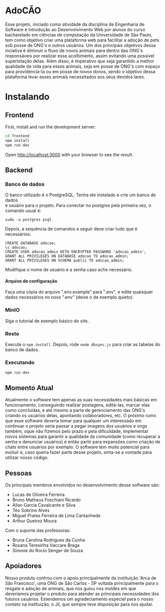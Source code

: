 # AdoCÃO

Esse projeto, iniciado como atividade da disciplina de Engenharia de Software e Introdução ao Desenvolvimento Web por alunos do curso bacharelado em ciências de computação da Universidade de São Paulo, tem como objetivo criar uma plataforma web para facilitar a adoção de pets sob posse de ONG's e outros usuários. Um dos principais objetivos dessa inciativa é diminuir o fluxo de novos animais para dentro das ONG's responsáveis por realizar esse acolhimento, assim evitando uma possível superlotação delas. Além disso, é imperativo que seja garantido a melhor qualidade de vida para esses animais, seja em posse de ONG's com espaço para providencia-la ou em posse de novos donos, sendo o objetivo dessa plataforma levar esses animais necessitados aos seus devidos lares.

# Instalando 

## Frontend

First, install and run the development server:

```bash
cd frontend
npm install
npm run dev
```

Open [http://localhost:3000](http://localhost:3000) with your browser to see the result.

## Backend

### Banco de dados

O banco utilizado é o PostgreSQL. Tenha ele instalado e crie um banco de dados  
e usuário para o projeto. Para conectar no postgres pela primeira vez,
o comando usual é:

`sudo -u postgres psql`

Depois, a sequência de comandos a seguir deve criar tudo que é necessários:

```
CREATE DATABASE adocao;
\c adocao;
CREATE USER adocao_admin WITH ENCRYPTED PASSWORD 'adocao_admin';
GRANT ALL PRIVILEGES ON DATABASE adocao TO adocao_admin;
GRANT ALL PRIVILEGES ON SCHEMA public TO adocao_admin;
```

Modifique o nome de usuário e a senha caso ache necessário.

#### Arquivo de configuração

Faça uma cópia do arquivo ".env.example" para ".env", e edite quaisquer dados necessários
no novo ".env" (deixe o de exemplo quieto).

### MinIO

Siga o tutorial de exemplo básico do site.

### Resto

Execute o `npm install`. Depois, rode `node dbsync.js` para criar as tabelas do banco de dados.

### Executando

`npm run dev`

## Momento Atual

Atualmente o software tem apenas as suas necessidades mais básicas em funcionamento, conseguindo realizar postagens, editá-las, marcar elas como concluídas, e até mesmo a parte de gerenciamento das ONG's criando os usuários delas, apontando colaboradores, etc. O próximo rumo que esse software deveria tomar para qualquer um interessado em continuar o projeto seria passar a pegar imagens dos usuários e ongs também, oque não fizemos pelo prazo e pela dificuldade, implementar novos sistemas para garantir a qualidade da comunidade (como recuperar a senha e denunciar usuários) e então partir para expansões como criação de chats entre usuários por exemplo. O software tem muito potencial para evoluir e, caso queira fazer parte desse projeto, sinta-se a vontade para utilizar nosso código.

## Pessoas

Os principais membros envolvidos no desenvolvimento desse software são:

- Lucas de Oliveira Ferreira
- Bruno Matheus Foschiani Ricardo
- Allan Garcia Cavalcante e Silva
- Téo Sobrino Alves 
- Miguel Prates Ferreira de Lima Cantanhede
- Arthur Queiroz Moura

Com o suporte das professoras:

- Bruna Carolina Rodrigues da Cunha
- Rosana Teresinha Vaccare Braga
- Simone do Rocio Senger de Souza

## Apoiadores

Nosso produto controu com o apoio principalmente da instituição 'Arca de São Francisco', uma ONG de São Carlos - SP voltada principalmente para o resgate e adoção de animais, que nos guiou nos moldes em que deveriamos projetar o produto para atender as principais necessidades dos futuros usuários. Estendemos um agradeciamento especial para o nosso contato na instituição, o Jil, que sempre teve disposição para nos ajudar.

